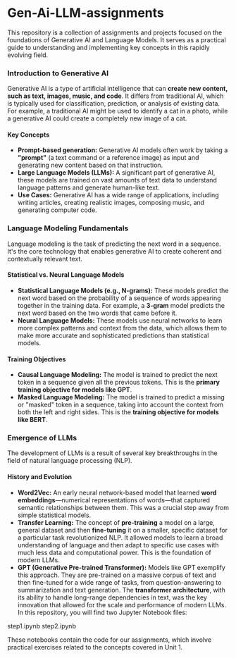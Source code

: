 # Gen-Ai-LLM-assignments
This repository is a collection of assignments and projects focused on the foundations of Generative AI and Language Models. It serves as a practical guide to understanding and implementing key concepts in this rapidly evolving field.

### Introduction to Generative AI

Generative AI is a type of artificial intelligence that can **create new content, such as text, images, music, and code**. It differs from traditional AI, which is typically used for classification, prediction, or analysis of existing data. For example, a traditional AI might be used to identify a cat in a photo, while a generative AI could create a completely new image of a cat.

#### **Key Concepts**
* **Prompt-based generation:** Generative AI models often work by taking a **"prompt"** (a text command or a reference image) as input and generating new content based on that instruction.
* **Large Language Models (LLMs):** A significant part of generative AI, these models are trained on vast amounts of text data to understand language patterns and generate human-like text.
* **Use Cases:** Generative AI has a wide range of applications, including writing articles, creating realistic images, composing music, and generating computer code.

### Language Modeling Fundamentals

Language modeling is the task of predicting the next word in a sequence. It's the core technology that enables generative AI to create coherent and contextually relevant text.

#### **Statistical vs. Neural Language Models**
* **Statistical Language Models (e.g., N-grams):** These models predict the next word based on the probability of a sequence of words appearing together in the training data. For example, a **3-gram** model predicts the next word based on the two words that came before it.
* **Neural Language Models:** These models use neural networks to learn more complex patterns and context from the data, which allows them to make more accurate and sophisticated predictions than statistical models.

#### **Training Objectives**
* **Causal Language Modeling:** The model is trained to predict the next token in a sequence given all the previous tokens. This is the **primary training objective for models like GPT**.
* **Masked Language Modeling:** The model is trained to predict a missing or "masked" token in a sequence, taking into account the context from both the left and right sides. This is the **training objective for models like BERT**.

### Emergence of LLMs

The development of LLMs is a result of several key breakthroughs in the field of natural language processing (NLP).

#### **History and Evolution**
* **Word2Vec:** An early neural network-based model that learned **word embeddings**—numerical representations of words—that captured semantic relationships between them. This was a crucial step away from simple statistical models.
* **Transfer Learning:** The concept of **pre-training** a model on a large, general dataset and then **fine-tuning** it on a smaller, specific dataset for a particular task revolutionized NLP. It allowed models to learn a broad understanding of language and then adapt to specific use cases with much less data and computational power. This is the foundation of modern LLMs.
* **GPT (Generative Pre-trained Transformer):** Models like GPT exemplify this approach. They are pre-trained on a massive corpus of text and then fine-tuned for a wide range of tasks, from question-answering to summarization and text generation. The **transformer architecture**, with its ability to handle long-range dependencies in text, was the key innovation that allowed for the scale and performance of modern LLMs.
In this repository, you will find two Jupyter Notebook files:


step1.ipynb
step2.ipynb


These notebooks contain the code for our assignments, which involve practical exercises related to the concepts covered in Unit 1.
